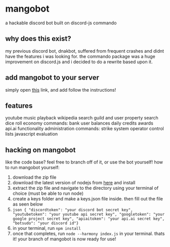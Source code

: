 # mangobot
a hackable discord bot built on discord-js commando

why does this exist?
------
my previous discord bot, dnakbot, suffered from frequent crashes and didnt have the features i was looking for. the commando package was a huge improvement on discord.js and i decided to do a rewrite based upon it.


add mangobot to your server
------
simply open [this](https://goo.gl/qoVTdx) link, and add follow the instructions!

features
------
youtube music playback
wikipedia search
guild and user property search
dice roll
economy commands:
	bank
	user balances
	daily credits
	awards
api.ai functionality
administration commands:
	strike system
	operator control lists
javascript evaluation

hacking on mangobot
------
like the code base? feel free to branch off of it, or use the bot yourself!
how to run mangobot yourself:
1.	download the zip file
2.	download the latest version of nodejs from [here](https://nodejs.org) and install
3.  extract the zip file and navigate to the directory using your terminal of choice (must be able to run node)
4.  create a keys folder and make a keys.json file inside. then fill out the file as seen below
5.	```json { "discordtoken": "your discord bot secret key", "youtubetoken": "your youtube api secret key", "googletoken": "your google project secret key", "apiaitoken": "your api.ai secret key", "botsudo": "your discord id"} ```
6.  in your terminal, run `npm install`
7.  once that completes, run `node --harmony index.js` in your terminal. thats it! your branch of mangobot is now ready for use!
